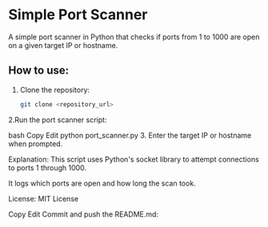 
# Simple Port Scanner

A simple port scanner in Python that checks if ports from 1 to 1000 are open on a given target IP or hostname.

## How to use:
1. Clone the repository:
   ```bash
   git clone <repository_url>
2.Run the port scanner script:

bash
Copy
Edit
python port_scanner.py
3. Enter the target IP or hostname when prompted.

Explanation:
This script uses Python's socket library to attempt connections to ports 1 through 1000.

It logs which ports are open and how long the scan took.

License:
MIT License

Copy
Edit
Commit and push the README.md:


